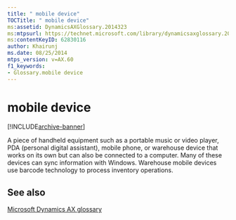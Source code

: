 ```yaml
---
title: " mobile device"
TOCTitle: " mobile device"
ms:assetid: DynamicsAXGlossary.2014323
ms:mtpsurl: https://technet.microsoft.com/library/dynamicsaxglossary.2014323(v=AX.60)
ms:contentKeyID: 62830116
author: Khairunj
ms.date: 08/25/2014
mtps_version: v=AX.60
f1_keywords:
- Glossary.mobile device
---
```


# mobile device


[!INCLUDE[archive-banner](includes/archive-banner.md)]

A piece of handheld equipment such as a portable music or video player, PDA (personal digital assistant), mobile phone, or warehouse device that works on its own but can also be connected to a computer. Many of these devices can sync information with Windows. Warehouse mobile devices use barcode technology to process inventory operations.

## See also

[Microsoft Dynamics AX glossary](glossary/microsoft-dynamics-ax-glossary.md)

  


